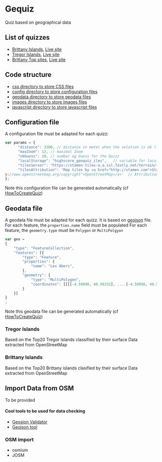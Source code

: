 # Gequiz
Quiz based on geographical data

## List of quizzes
* [Brittany Islands](iles.html), [Live site](https://geoquiz.fr/iles.html)
* [Tregor Islands](it.html), [Live site](https://geoquiz.fr/it.html)
* [Brittany Top sites](bzh.html), [Live site](https://geoquiz.fr/bzh.html)

## Code structure
* [css directory to store CSS files](css)
* [config directory to store configuration files](config)
* [geodata directory to store geodata files](geodata)
* [images directory to store images files](images)
* [javascript directory to store javascript files](javascript)

## Configuration file
A configuration file must be adapted for each quizz:
```javascript
var params = {
      "distance": 3200, // distance in meter when the solution is ok (for touch screens)
      "maxZoom": 12, // maximal Zoom 
      "nbGuess": 20, // number og Guess for the Quizz
      "localStorage": "highscore_geoquiz_iles",   // variable for local storage
      "tilesServer": "https://stamen-tiles-a.a.ssl.fastly.net/terrain/{z}/{x}/{y}.png",   // Server tile
      "tilesAttribution": 'Map tiles by <a href="http://stamen.com">Stamen Design</a>, <a href="http://creativecommons.org/licenses/by/3.0">CC BY 3.0</a> &mdash; <br>Map data &copy; <a href="http
s://www.openstreetmap.org/copyright">OpenStreetMap</a>'  // Attribution
};

```
Note this configuration file can be generated automatically (cf [HowToCreateQuiz](HowToCreateQuiz.md))

## Geodata file
A geodata file must be adapted for each quizz.
It is based on [geojson](https://geojson.org/) file.
For each feature, the `properties.name` field must be populated
For each feature, the `geometry.type` must be `Polygon` or `MultiPolgyon`
```javascript
var geo =
{
	"type": "FeatureCollection",
	"features": [{
		"type": "Feature",
		"properties": {
			"name": "Les Abers",
		},
		"geometry": {
			"type": "MultiPolygon",
			"coordinates": [[[[-4.59898, 48.56332], ....[-4.59898, 48.56332]]]]
		}
	}]
}
;
```
Note this geodata file can be generated automatically (cf [HowToCreateQuiz](HowToCreateQuiz.md))

### Tregor Islands
Based on the Top20 Tregor islands classified by their surface
Data extracted from OpenStreetMap

### Brittany Islands
Based on the Top20 Brittany islands clasified by their surface
Data extracted from OpenStreetMap


## Import Data from OSM
To be provided

#### Cool tools to be used for data checking
* [Geosjon Validator](http://geojsonlint.com/)
* [Geojson tool](http://geojson.io/)

### OSM import
* osmium
* JOSM
